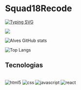 # Squad18Recode

[![Typing SVG](https://readme-typing-svg.demolab.com/?lines=Bootcamp+Recode+Pro;Formação+Full+Stack;Desenvolvimento+Web+)](https://git.io/typing-svg)

<div><a href = "mailto:squad18recodepro@gmail.com"><img src="https://img.shields.io/badge/-Gmail-%23333?style=for-the-badge&logo=gmail&logoColor=white" target="_blank"></a></div>

![Alves GitHub stats](https://github-readme-stats.vercel.app/api?username=Squad18Recode&show_icons=true&theme=dracula)

![Top Langs](https://github-readme-stats.vercel.app/api/top-langs/?username=Squad18Recode&layout=compact&theme=dracula)

## Tecnologias

<div style="display : innline__block"><br/>
<img align="center" alt="html5" src="https://img.shields.io/badge/HTML5-E34F26?style=for-the-badge&logo=html5&logoColor=white" />
  <img align="center" alt="css" src="https://img.shields.io/badge/CSS3-1572B6?style=for-the-badge&logo=css3&logoColor=white" />
  <img align="center" alt="javascript" src="https://img.shields.io/badge/JavaScript-323330?style=for-the-badge&logo=javascript&logoColor=F7DF1E" />
  <img align="center" alt="react" src="https://img.shields.io/badge/React-20232A?style=for-the-badge&logo=react&logoColor=61DAFB" />
</div><br/>
